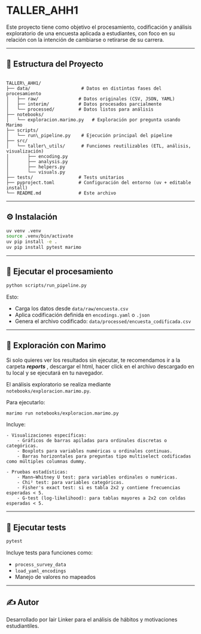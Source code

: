 # TALLER_AHH1

Este proyecto tiene como objetivo el procesamiento, codificación y análisis exploratorio de una encuesta aplicada a estudiantes, con foco en su relación con la intención de cambiarse o retirarse de su carrera.

---

## 📁 Estructura del Proyecto

```

TALLER\_AHH1/
├── data/                   # Datos en distintas fases del procesamiento
│   ├── raw/               # Datos originales (CSV, JSON, YAML)
│   ├── interim/           # Datos procesados parcialmente
│   └── processed/         # Datos listos para análisis
├── notebooks/
│   └── exploracion.marimo.py   # Exploración por pregunta usando Marimo
├── scripts/
│   └── run\_pipeline.py    # Ejecución principal del pipeline
├── src/
│   └── taller\_utils/      # Funciones reutilizables (ETL, análisis, visualización)
│       ├── encoding.py
│       ├── analysis.py
│       ├── helpers.py
│       └── visuals.py
├── tests/                 # Tests unitarios
├── pyproject.toml         # Configuración del entorno (uv + editable install)
└── README.md              # Este archivo

````

---

## ⚙️ Instalación

```bash
uv venv .venv
source .venv/bin/activate
uv pip install -e .
uv pip install pytest marimo
````

---

## 🚀 Ejecutar el procesamiento

```bash
python scripts/run_pipeline.py
```

Esto:

* Carga los datos desde `data/raw/encuesta.csv`
* Aplica codificación definida en `encodings.yaml` o `.json`
* Genera el archivo codificado: `data/processed/encuesta_codificada.csv`

---

## 🔬 Exploración con Marimo

Si solo quieres ver los resultados sin ejecutar, te recomendamos ir a la carpeta ***reports*** , descargar el html, hacer click en el archivo descargado en tu local y se ejecutará en tu navegador. 

El análisis exploratorio se realiza mediante `notebooks/exploracion.marimo.py`.

Para ejecutarlo:

```bash
marimo run notebooks/exploracion.marimo.py
```

Incluye:

    - Visualizaciones específicas:
        - Gráficos de barras apiladas para ordinales discretas o categóricas.
        - Boxplots para variables numéricas u ordinales continuas.
        - Barras horizontales para preguntas tipo multiselect codificadas como múltiples columnas dummy.

    - Pruebas estadísticas:
        - Mann–Whitney U test: para variables ordinales o numéricas.
        - Chi² test: para variables categóricas.
        - Fisher's exact test: si es tabla 2x2 y contiene frecuencias esperadas < 5.
        - G-test (log-likelihood): para tablas mayores a 2x2 con celdas esperadas < 5.

---

## 🧪 Ejecutar tests

```bash
pytest
```

Incluye tests para funciones como:

* `process_survey_data`
* `load_yaml_encodings`
* Manejo de valores no mapeados

---

## ✍️ Autor

Desarrollado por Iair Linker para el análisis de hábitos y motivaciones estudiantiles.